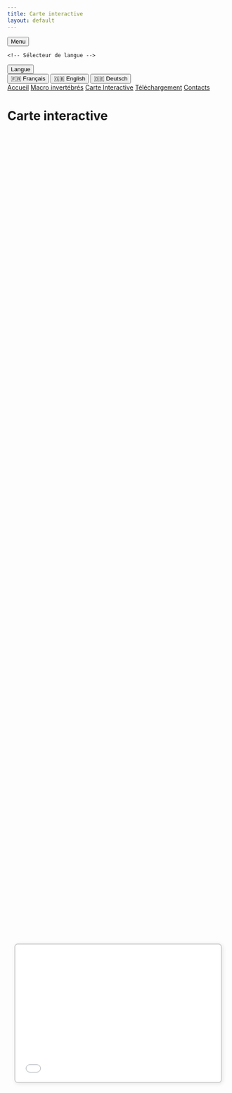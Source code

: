 ```yaml
---
title: Carte interactive
layout: default
---
```


<link rel="stylesheet" href="{{ '/css/style.css' | relative_url }}">
<link rel="stylesheet" href="https://cdnjs.cloudflare.com/ajax/libs/font-awesome/6.0.0/css/all.min.css">

<div class="header">
<!-- Bouton pour ouvrir/fermer le menu -->
<button id="menu-toggle" class="menu-button">
    <i class="fa fa-bars"></i> Menu
</button>

    <!-- Sélecteur de langue -->
<div id="language-selector" class="language-dropdown">
    <button id="language-button" class="language-button"><i class="fa-solid fa-language"></i> Langue</button>
    <div class="language-options">
        <button class="lang-option" data-lang="fr">🇫🇷 Français</button>
        <button class="lang-option" data-lang="en">🇬🇧 English</button>
        <button class="lang-option" data-lang="de">🇩🇪 Deutsch</button>
    </div>
</div>
</div>

<script src="{{ '/script.js' | relative_url }}"></script>

<!-- Conteneur du menu rétractable -->
<div id="menu" class="tab-container">
    <a href="index" class="tab-button"><i class="fa-solid fa-house"></i> Accueil</a>
    <a href="macroinv" class="tab-button"><i class="fa-solid fa-bug"></i> Macro invertébrés</a>
    <a href="map" class="tab-button"><i class="fa-solid fa-map"></i> Carte Interactive</a>
    <a href="downloads" class="tab-button"><i class="fa-solid fa-floppy-disk"></i> Téléchargement</a>
    <a href="contacts" class="tab-button"><i class="fa-solid fa-address-book"></i> Contacts</a>
</div>

<script>
  document.addEventListener("DOMContentLoaded", function() {
    const menuButton = document.getElementById("menu-toggle");
    const menu = document.getElementById("menu");

    menuButton.addEventListener("click", function() {
        menu.classList.toggle("show");
        menuButton.classList.toggle("active");
    });
});
</script>

<h1 class="translatable" data-key="map2">Carte interactive</h1>

<style>
    /* Conteneur de la carte centré dans la page */
    .map-wrapper {
        display: flex;
        justify-content: center;
        align-items: center;
        padding: 1rem;
        min-height: 100vh;
        box-sizing: border-box;
    }

    /* Conteneur de la carte avec dimensions responsives */
    .map-container {
        width: 100%;
        max-width: 1200px; /* Largeur maximale sur grand écran */
        aspect-ratio: 3 / 2; /* Maintient un bon ratio largeur/hauteur */
        border: 2px solid #ccc;
        box-shadow: 2px 2px 10px rgba(0, 0, 0, 0.1);
        border-radius: 8px;
        background: #f9f9f9;
        overflow: hidden;
    }

    /* Iframe prend tout l'espace disponible */
    .map-container iframe {
        width: 100%;
        height: 100%;
        border: none;
    }

    /* Ajustements pour très petits écrans */
    @media screen and (max-width: 480px) {
        .map-container {
            aspect-ratio: 4 / 3; /* Ratio plus adapté à un écran portrait */
        }
    }
</style>

<!-- HTML -->
<div class="map-wrapper">
    <div class="map-container">
        <iframe src="index_map.html"></iframe>
    </div>
</div>
